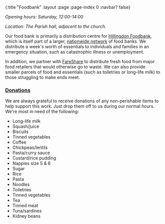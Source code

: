 {:title "Foodbank"
 :layout :page
 :page-index 0
 :navbar? false}

*Opening hours: Saturday, 12:00-14:00*

*Location: The Parish hall, adjacent to the church.*

Our food bank is primarily a distribution centre for [Hillingdon Foodbank](https://hillingdon.foodbank.org.uk/), which is itself part of a larger, [nationwide network](https://www.trusselltrust.org/) of food banks. We distribute a week's worth of essentials to individuals and families in an emergency situation, such as catastrophic illness or unemployment.

In addition, we partner with [FareShare](https://fareshare.org.uk/) to distribute fresh food from major food retailers that would otherwise go to waste. We can also provide smaller parcels of food and essentials (such as toiletries or long-life milk) to those struggling to make ends meet.

### [Donations](#donations)

We are always grateful to receive donations of any non-perishable items to help support this work. Just drop them off to us during our normal hours. We're most in need of the following:

 * Long-life milk
 * Squash/juice
 * Biscuits
 * Tinned vegetables
 * Coffee
 * Chickpeas/lentils
 * Pasta/curry sauce
 * Custard/rice pudding
 * Nappies size 5 & 6
 * Sugar
 * Rice
 * Pasta
 * Noodles
 * Toiletries
 * Tinned vegetables
 * Tea
 * Tinned meat
 * Tuna/sardines
 * Kidney beans
